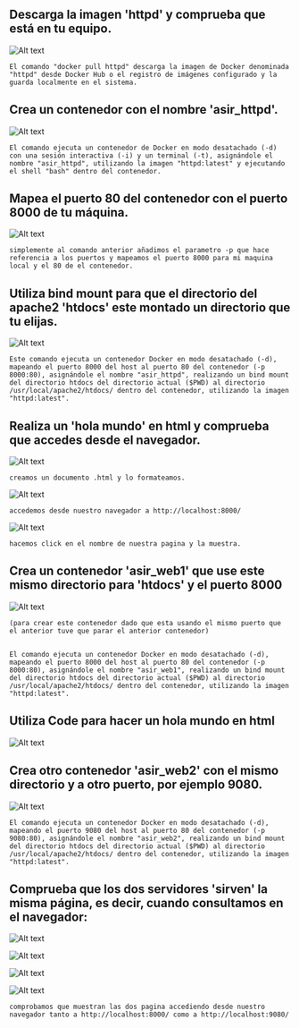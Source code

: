 ## Descarga la imagen 'httpd' y comprueba que está en tu equipo.

![Alt text](imagenes/Screenshot_20240410_182824.png)

    El comando "docker pull httpd" descarga la imagen de Docker denominada "httpd" desde Docker Hub o el registro de imágenes configurado y la guarda localmente en el sistema.

## Crea un contenedor con el nombre 'asir_httpd'.

![Alt text](imagenes/Screenshot_20240410_183316.png)

    El comando ejecuta un contenedor de Docker en modo desatachado (-d) con una sesión interactiva (-i) y un terminal (-t), asignándole el nombre "asir_httpd", utilizando la imagen "httpd:latest" y ejecutando el shell "bash" dentro del contenedor.

## Mapea el puerto 80 del contenedor con el puerto 8000 de tu máquina.

![Alt text](imagenes/Screenshot_20240410_184447.png)

    simplemente al comando anterior añadimos el parametro -p que hace referencia a los puertos y mapeamos el puerto 8000 para mi maquina local y el 80 de el contenedor.

## Utiliza bind mount para que el directorio del apache2 'htdocs' este montado un directorio que tu elijas.

![Alt text](imagenes/Screenshot_20240410_190517.png)

    Este comando ejecuta un contenedor Docker en modo desatachado (-d), mapeando el puerto 8000 del host al puerto 80 del contenedor (-p 8000:80), asignándole el nombre "asir_httpd", realizando un bind mount del directorio htdocs del directorio actual ($PWD) al directorio /usr/local/apache2/htdocs/ dentro del contenedor, utilizando la imagen "httpd:latest". 

## Realiza un 'hola mundo' en html y comprueba que accedes desde el navegador.

![Alt text](imagenes/Screenshot_20240410_190200.png)

    creamos un documento .html y lo formateamos.

![Alt text](imagenes/Screenshot_20240410_191216.png)

    accedemos desde nuestro navegador a http://localhost:8000/

![Alt text](imagenes/Screenshot_20240410_191307.png)

    hacemos click en el nombre de nuestra pagina y la muestra.

## Crea un contenedor 'asir_web1' que use este mismo directorio para 'htdocs' y el puerto 8000

![Alt text](imagenes/Screenshot_20240410_192232.png)

    (para crear este contenedor dado que esta usando el mismo puerto que el anterior tuve que parar el anterior contenedor)


    El comando ejecuta un contenedor Docker en modo desatachado (-d), mapeando el puerto 8000 del host al puerto 80 del contenedor (-p 8000:80), asignándole el nombre "asir_web1", realizando un bind mount del directorio htdocs del directorio actual ($PWD) al directorio /usr/local/apache2/htdocs/ dentro del contenedor, utilizando la imagen "httpd:latest".

## Utiliza Code para hacer un hola mundo en html

![Alt text](imagenes/Screenshot_20240410_192821.png)

## Crea otro contenedor 'asir_web2' con el mismo directorio y a otro puerto, por ejemplo 9080.

![Alt text](imagenes/Screenshot_20240410_193123.png)

    El comando ejecuta un contenedor Docker en modo desatachado (-d), mapeando el puerto 9080 del host al puerto 80 del contenedor (-p 9080:80), asignándole el nombre "asir_web2", realizando un bind mount del directorio htdocs del directorio actual ($PWD) al directorio /usr/local/apache2/htdocs/ dentro del contenedor, utilizando la imagen "httpd:latest".

## Comprueba que los dos servidores 'sirven' la misma página, es decir, cuando consultamos en el navegador:

![Alt text](imagenes/Screenshot_20240410_193248.png)

![Alt text](imagenes/Screenshot_20240410_193313.png)

![Alt text](imagenes/Screenshot_20240410_193555.png)

![Alt text](imagenes/Screenshot_20240410_193612.png)

    comprobamos que muestran las dos pagina accediendo desde nuestro navegador tanto a http://localhost:8000/ como a http://localhost:9080/